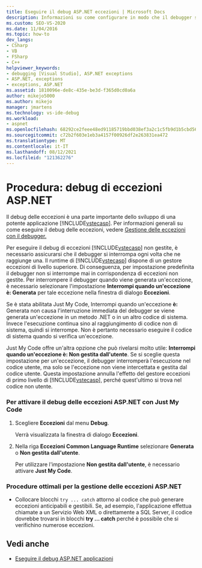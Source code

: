 ```yaml
---
title: Eseguire il debug ASP.NET eccezioni | Microsoft Docs
description: Informazioni su come configurare in modo che il debugger si arresti per le eccezioni non gestite nell ASP.NET appliata. È possibile garantire che l'interruzione si verifichi nel codice non di sistema.
ms.custom: SEO-VS-2020
ms.date: 11/04/2016
ms.topic: how-to
dev_langs:
- CSharp
- VB
- FSharp
- C++
helpviewer_keywords:
- debugging [Visual Studio], ASP.NET exceptions
- ASP.NET, exceptions
- exceptions, ASP.NET
ms.assetid: 1810096e-de8c-435e-be3d-f365d0cd0a6a
author: mikejo5000
ms.author: mikejo
manager: jmartens
ms.technology: vs-ide-debug
ms.workload:
- aspnet
ms.openlocfilehash: 68292ce2feee48ed91185719bbd038ef3a2c1c5fb9d1b5cbd565f4492ad68c4a
ms.sourcegitcommit: c72b2f603e1eb3a4157f00926df2e263831ea472
ms.translationtype: MT
ms.contentlocale: it-IT
ms.lasthandoff: 08/12/2021
ms.locfileid: "121362276"
---
```

# <a name="how-to-debug-aspnet-exceptions"></a>Procedura: debug di eccezioni ASP.NET
Il debug delle eccezioni è una parte importante dello sviluppo di una potente applicazione [!INCLUDE[vstecasp](../code-quality/includes/vstecasp_md.md)]. Per informazioni generali su come eseguire il debug delle eccezioni, vedere [Gestione delle eccezioni con il debugger.](../debugger/managing-exceptions-with-the-debugger.md)

 Per eseguire il debug di eccezioni [!INCLUDE[vstecasp](../code-quality/includes/vstecasp_md.md)] non gestite, è necessario assicurarsi che il debugger si interrompa ogni volta che ne raggiunge una. Il runtime di [!INCLUDE[vstecasp](../code-quality/includes/vstecasp_md.md)] dispone di un gestore eccezioni di livello superiore. Di conseguenza, per impostazione predefinita il debugger non si interrompe mai in corrispondenza di eccezioni non gestite. Per interrompere il debugger quando viene generata un'eccezione, è necessario selezionare l'impostazione **Interrompi quando un'eccezione è: Generata** per tale eccezione nella finestra di dialogo **Eccezioni**.

 Se è stata abilitata Just My Code, Interrompi quando un'eccezione **è:** Generata non causa l'interruzione immediata del debugger se viene generata un'eccezione in un metodo .NET o in un altro codice di sistema. Invece l'esecuzione continua sino al raggiungimento di codice non di sistema, quindi si interrompe. Non è pertanto necessario eseguire il codice di sistema quando si verifica un'eccezione.

 Just My Code offre un'altra opzione che può rivelarsi molto utile: **Interrompi quando un'eccezione è: Non gestita dall'utente**. Se si sceglie questa impostazione per un'eccezione, il debugger interromperà l'esecuzione nel codice utente, ma solo se l'eccezione non viene intercettata e gestita dal codice utente. Questa impostazione annulla l'effetto del gestore eccezioni di primo livello di [!INCLUDE[vstecasp](../code-quality/includes/vstecasp_md.md)], perché quest'ultimo si trova nel codice non utente.

### <a name="to-enable-debugging-of-aspnet-exceptions-with-just-my-code"></a>Per attivare il debug delle eccezioni ASP.NET con Just My Code

1. Scegliere **Eccezioni** dal menu **Debug**.

     Verrà visualizzata la finestra di dialogo **Eccezioni**.

2. Nella riga **Eccezioni Common Language Runtime** selezionare **Generata** o **Non gestita dall'utente**.

     Per utilizzare l'impostazione **Non gestita dall'utente**, è necessario attivare **Just My Code**.

### <a name="to-use-best-practices-for-aspnet-exception-handling"></a>Procedure ottimali per la gestione delle eccezioni ASP.NET

- Collocare blocchi `try ... catch` attorno al codice che può generare eccezioni anticipabili e gestibili. Se, ad esempio, l'applicazione effettua chiamate a un Servizio Web XML o direttamente a SQL Server, il codice dovrebbe trovarsi in blocchi **try ... catch** perché è possibile che si verifichino numerose eccezioni.

## <a name="see-also"></a>Vedi anche
- [Eseguire il debug ASP.NET applicazioni](../debugger/how-to-enable-debugging-for-aspnet-applications.md)
